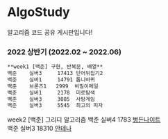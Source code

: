 # AlgoStudy
알고리즘 코드 공유 게시판입니다!


### 2022 상반기 (2022.02 ~ 2022.06)

```markdown
**week1 [백준] 구현, 반복문, 배열**
백준    실버3     17413 단어뒤집기2
백준    실버1     14791 톱니바퀴
백준    브론즈1   2999  비밀이메일
백준    실버1     2178  미로탐색
백준    실버3     3085  사탕게임
백준    실버3     5545  최고의 피자
```


week2 [백준] 그리디 알고리즘
백준    실버4     1783 [병든나이트](https://www.acmicpc.net/problem/1783)<br/>
백준    실버3     18310 [안테나](https://www.acmicpc.net/problem/18310)
